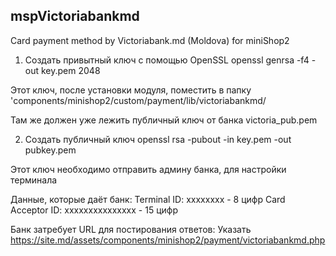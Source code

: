 ## mspVictoriabankmd

Card payment method by Victoriabank.md (Moldova) for miniShop2

1) Создать привытный ключ с помощью OpenSSL
openssl genrsa -f4 -out key.pem 2048

Этот ключ, после установки модуля, поместить в папку 'components/minishop2/custom/payment/lib/victoriabankmd/

Там же должен уже лежить публичный ключ от банка victoria_pub.pem

2) Создать публичный ключ
openssl rsa -pubout -in key.pem -out pubkey.pem

Этот ключ необходимо отправить админу банка, для настройки терминала

Данные, которые даёт банк: 
Terminal ID: xxxxxxxx - 8 цифр
Card Acceptor ID: xxxxxxxxxxxxxxx - 15 цифр

Банк затребует URL для постирования ответов:
Указать
https://site.md/assets/components/minishop2/payment/victoriabankmd.php